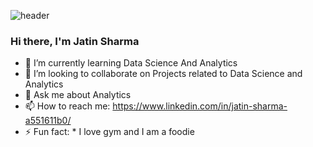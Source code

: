 ![header](https://lh3.googleusercontent.com/tBdpfNJQJWFrag_qq2SnPaSSFlCGhTSlmb9aEi1zJlMdUjqlf2OTrrZ2zQdbpJjOTKgwNXzkKcYbhOfc3j51oWmOD8q3sqvo2qUMQNG1)
### Hi there, I'm Jatin Sharma

- 🌱 I’m currently learning Data Science And Analytics
- 👯 I’m looking to collaborate on Projects related to Data Science and Analytics
- 💬 Ask me about Analytics
- 📫 How to reach me: https://www.linkedin.com/in/jatin-sharma-a551611b0/
- ⚡ Fun fact: * I love gym and I am a foodie

